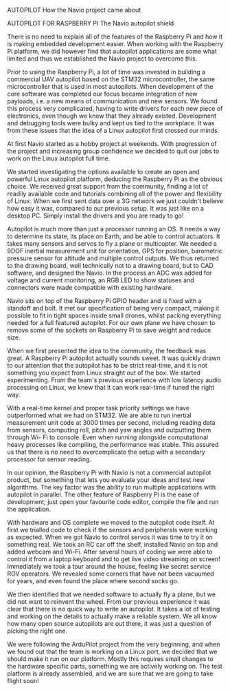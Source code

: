 AUTOPILOT
How the Navio project came about

AUTOPILOT FOR RASPBERRY PI
The Navio autopilot shield

There is no need to explain all of the features of the Raspberry Pi and how it is making embedded development easier. When working with the Raspberry Pi platform, we did however find that autopilot applications are some what limited and thus we established the Navio project to overcome this.

Prior to using the Raspberry Pi, a lot of time was invested in building a commercial UAV autopilot based on the STM32 microcontroller, the same microcontroller that is used in most autopilots. When development of the core software was completed our focus became integration of new payloads, i.e. a new means of communication and new sensors. We found this process very complicated, having to write drivers for each new piece of electronics, even though we knew that they already existed. Development and debugging tools were bulky and kept us tied to the workplace. It was from these issues that the idea of a Linux autopilot first crossed our minds.

At first Navio started as a hobby project at weekends. With progression of the project and increasing group confidence we decided to quit our jobs to work on the Linux autopilot full time.

We started investigating the options available to create an open and powerful Linux autopilot platform, deducing the Raspberry Pi as the obvious choice. We received great support from the community, finding a lot of readily available code and tutorials combining all of the power and flexibility of Linux. When we first sent data over a 3G network we just couldn't believe how easy it was, compared to our previous setup. It was just like on a desktop PC. Simply install the drivers and you are ready to go!

Autopilot is much more than just a processor running an OS. It needs a way to determine its state, its place on Earth, and be able to control actuators. It takes many sensors and servos to fly a plane or multicopter. We needed a 9DOF inertial measurement unit for orientation, GPS for position, barometric pressure sensor for altitude and multiple control outputs. We thus returned to the drawing board, well technically not to a drawing board, but to CAD software, and designed the Navio. In the process an ADC was added for voltage and current monitoring, an RGB LED to show statuses and connectors were made compatible with existing hardware.

Navio sits on top of the Raspberry Pi GPIO header and is fixed with a standoff and bolt. It met our specification of being very compact, making it possible to fit in tight spaces inside small drones, whilst packing everything needed for a full featured autopilot. For our own plane we have chosen to remove some of the sockets on Raspberry Pi to save weight and reduce size.

When we first presented the idea to the community, the feedback was great. A Raspberry Pi autopilot actually sounds sweet. It was quickly drawn to our attention that the autopilot has to be strict real-time, and it is not something you expect from Linux straight out of the box. We started experimenting. From the team's previous experience with low latency audio processing on Linux, we knew that it can work real-time if tuned the right way.

With a real-time kernel and proper task priority settings we have outperformed what we had on STM32. We are able to run inertial measurement unit code at 3000 times per second, including reading data from sensors, computing roll, pitch and yaw angles and outputting them through Wi- Fi to console. Even when running alongside computational heavy processes like compiling, the performance was stable. This assured us that there is no need to overcomplicate the setup with a secondary processor for sensor reading.

In our opinion, the Raspberry Pi with Navio is not a commercial autopilot product, but something that lets you evaluate your ideas and test new algorithms. The key factor was the ability to run multiple applications with autopilot in parallel. The other feature of Raspberry Pi is the ease of development; just open your favourite code editor, compile the file and run the application.

With hardware and OS complete we moved to the autopilot code itself. At first we trialled code to check if the sensors and peripherals were working as expected. When we got Navio to control servos it was time to try it on something real. We took an RC car off the shelf, installed Navio on top and added webcam and Wi-Fi. After several hours of coding we were able to control it from a laptop keyboard and to get live video streaming on screen! Immediately we took a tour around the house, feeling like secret service ROV operators. We revealed some corners that have not been vacuumed for years, and even found the place where second socks go.

We then identified that we needed software to actually fly a plane, but we did not want to reinvent the wheel. From our previous experience it was clear that there is no quick way to write an autopilot. It takes a lot of testing and working on the details to actually make a reliable system. We all know how many open source autopilots are out there, it was just a question of picking the right one.

We were following the ArduPilot project from the very beginning, and when we found out that the team is working on a Linux port, we decided that we should make it run on our platform. Mostly this requires small changes to the hardware specific parts, something we are actively working on. The test platform is already assembled, and we are sure that we are going to take flight soon!